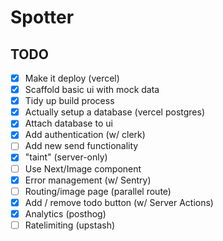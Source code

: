 # Spotter

## TODO

- [x] Make it deploy (vercel)
- [x] Scaffold basic ui with mock data
- [x] Tidy up build process
- [x] Actually setup a database (vercel postgres)
- [x] Attach database to ui
- [x] Add authentication (w/ clerk)
- [ ] Add new send functionality
- [x] "taint" (server-only)
- [ ] Use Next/Image component
- [x] Error management (w/ Sentry)
- [ ] Routing/image page (parallel route)
- [x] Add / remove todo button (w/ Server Actions)
- [x] Analytics (posthog)
- [ ] Ratelimiting (upstash)
